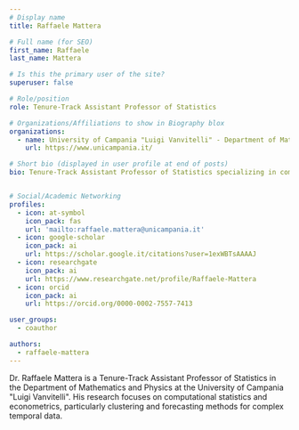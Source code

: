 ```yaml
---
# Display name
title: Raffaele Mattera

# Full name (for SEO)
first_name: Raffaele
last_name: Mattera

# Is this the primary user of the site?
superuser: false

# Role/position
role: Tenure-Track Assistant Professor of Statistics

# Organizations/Affiliations to show in Biography blox
organizations:
  - name: University of Campania "Luigi Vanvitelli" - Department of Mathematics and Physics
    url: https://www.unicampania.it/

# Short bio (displayed in user profile at end of posts)
bio: Tenure-Track Assistant Professor of Statistics specializing in computational statistics, econometrics, and clustering methods for complex temporal data.


# Social/Academic Networking
profiles:
  - icon: at-symbol
    icon_pack: fas
    url: 'mailto:raffaele.mattera@unicampania.it'
  - icon: google-scholar
    icon_pack: ai
    url: https://scholar.google.it/citations?user=1exWBTsAAAAJ
  - icon: researchgate
    icon_pack: ai
    url: https://www.researchgate.net/profile/Raffaele-Mattera
  - icon: orcid
    icon_pack: ai
    url: https://orcid.org/0000-0002-7557-7413

user_groups:
  - coauthor

authors:
  - raffaele-mattera
---
```


Dr. Raffaele Mattera is a Tenure-Track Assistant Professor of Statistics in the Department of Mathematics and Physics at the University of Campania "Luigi Vanvitelli". His research focuses on computational statistics and econometrics, particularly clustering and forecasting methods for complex temporal data.


